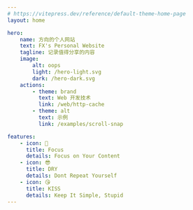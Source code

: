 ```yaml
---
# https://vitepress.dev/reference/default-theme-home-page
layout: home

hero:
    name: 方向的个人网站
    text: FX's Personal Website
    tagline: 记录值得分享的内容
    image:
        alt: oops
        light: /hero-light.svg
        dark: /hero-dark.svg
    actions:
        - theme: brand
          text: Web 开发技术
          link: /web/http-cache
        - theme: alt
          text: 示例
          link: /examples/scroll-snap

features:
    - icon: 🤨
      title: Focus
      details: Focus on Your Content
    - icon: 😎
      title: DRY
      details: Dont Repeat Yourself
    - icon: 😘
      title: KISS
      details: Keep It Simple, Stupid
---
```


